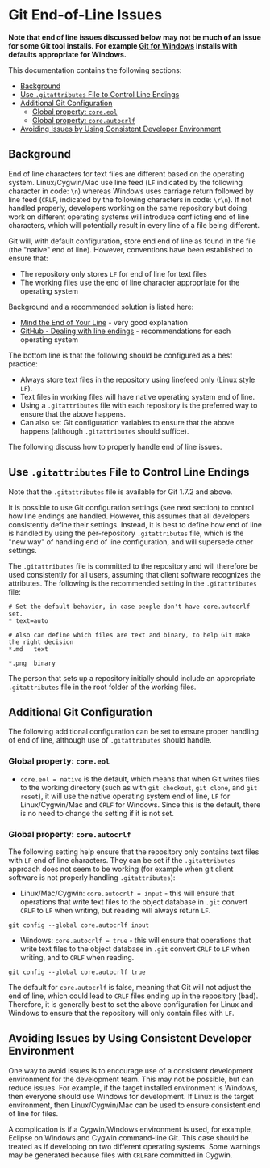 # Git End-of-Line Issues

**Note that end of line issues discussed below may not be much of an issue for some Git tool installs.
For example [Git for Windows](../install/git#install-git-on-windows) installs with defaults appropriate for Windows.**

This documentation contains the following sections:

* [Background](#background)
* [Use `.gitattributes` File to Control Line Endings](#use-gitattributes-file-to-control-line-endings)
* [Additional Git Configuration](#additional-git-configuration)
	+ [Global property:  `core.eol`](#global-property-coreeol)
	+ [Global property:  `core.autocrlf`](#global-property-coreautocrlf)
* [Avoiding Issues by Using Consistent Developer Environment](#avoiding-issues-by-using-consistent-developer-environment)

## Background

End of line characters for text files are different based on the operating system.
Linux/Cygwin/Mac use line feed (`LF` indicated by the following character in code: `\n`)
whereas Windows uses carriage return followed by line feed (`CRLF`, indicated by the following characters in code: `\r\n`).
If not handled properly, developers working on the same repository but doing work on different operating systems
will introduce conflicting end of line characters, which will potentially result in every line of a file being different.

Git will, with default configuration, store end end of line as found in the file (the "native" end of line).
However, conventions have been established to ensure that:

* The repository only stores `LF` for end of line for text files
* The working files use the end of line character appropriate for the operating system

Background and a recommended solution is listed here:

* [Mind the End of Your Line](http://adaptivepatchwork.com/2012/03/01/mind-the-end-of-your-line/) - very good explanation
* [GitHub - Dealing with line endings](https://help.github.com/articles/dealing-with-line-endings/) - recommendations for each operating system

The bottom line is that the following should be configured as a best practice:

* Always store text files in the repository using linefeed only (Linux style `LF`).
* Text files in working files will have native operating system end of line.
* Using a `.gitattributes` file with each repository is the preferred way to ensure that the above happens.
* Can also set Git configuration variables to ensure that the above happens (although `.gitattributes` should suffice).

The following discuss how to properly handle end of line issues.

## Use `.gitattributes` File to Control Line Endings

Note that the `.gitattributes` file is available for Git 1.7.2 and above.

It is possible to use Git configuration settings (see next section) to control how line endings are handled.
However, this assumes that all developers consistently define their settings.
Instead, it is best to define how end of line is handled by using the per-repository `.gitattributes` file,
which is the "new way" of handling end of line configuration, and will supersede other settings.

The `.gitattributes` file is committed to the repository and will therefore be used consistently for all users,
assuming that client software recognizes the attributes.
The following is the recommended setting in the `.gitattributes` file:

```
# Set the default behavior, in case people don't have core.autocrlf set.
* text=auto

# Also can define which files are text and binary, to help Git make the right decision
*.md   text

*.png  binary
```

The person that sets up a repository initially should include an appropriate `.gitattributes` file in the root folder of the working files.

## Additional Git Configuration

The following additional configuration can be set to ensure proper handling of end of line,
although use of `.gitattributes` should handle.

### Global property:  `core.eol`

* `core.eol = native` is the default, which means that when Git writes files to the working directory
(such as with `git checkout`, `git clone`, and `git reset`),
it will use the native operating system end of line, `LF` for Linux/Cygwin/Mac and
`CRLF` for Windows.  Since this is the default, there is no need to change the setting if it is not set.

### Global property:  `core.autocrlf`

The following setting help ensure that the repository only contains text files with `LF` end of line characters.
They can be set if the `.gitattributes` approach does not seem to be working
(for example when git client software is not properly handling `.gitattributes`):

* Linux/Mac/Cygwin: `core.autocrlf = input` - this will ensure that operations that write text files to the
object database in `.git` convert `CRLF` to `LF` when writing, but reading will always return `LF`.

```
git config --global core.autocrlf input
```

* Windows:  `core.autocrlf = true` - this will ensure that operations that write text files to the
object database in `.git` convert `CRLF` to `LF` when writing, and to `CRLF` when reading.

```
git config --global core.autocrlf true
```

The default for `core.autocrlf` is false, meaning that Git will not adjust the end of line,
which could lead to `CRLF` files ending up in the repository (bad).
Therefore, it is generally best to set the above configuration for Linux and Windows to ensure that
the repository will only contain files with `LF`.

## Avoiding Issues by Using Consistent Developer Environment

One way to avoid issues is to encourage use of a consistent development environment for the development team.
This may not be possible, but can reduce issues.
For example, if the target installed environment is Windows, then everyone should use Windows for development.
If Linux is the target environment, then Linux/Cygwin/Mac can be used to ensure consistent end of line for files. 

A complication is if a Cygwin/Windows environment is used, for example, Eclipse on Windows and Cygwin command-line Git.
This case should be treated as if developing on two different operating systems.
Some warnings may be generated because files with `CRLF`are committed in Cygwin.
